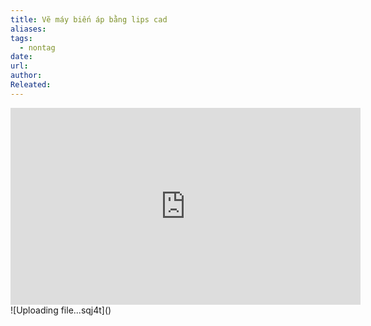 ```yaml
---
title: Vẽ máy biến áp bằng lips cad
aliases: 
tags:
  - nontag
date: 
url: 
author: 
Releated:
---
```



<iframe width="560" height="315" src="https://www.youtube.com/embed/E-8usIo9sJo?si=bDTEr6s8AtwXZR3N" title="YouTube video player" frameborder="0" allow="accelerometer; autoplay; clipboard-write; encrypted-media; gyroscope; picture-in-picture; web-share" referrerpolicy="strict-origin-when-cross-origin" allowfullscreen></iframe>
![Uploading file...sqj4t]()
